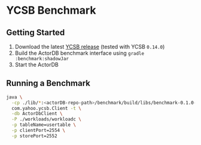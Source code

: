 # YCSB Benchmark

## Getting Started

1. Download the latest [YCSB release](https://github.com/brianfrankcooper/YCSB) (tested with YCSB `0.14.0`)
2. Build the ActorDB benchmark interface using `gradle :benchmark:shadowJar`
3. Start the ActorDB

## Running a Benchmark

```bash
java \
  -cp ./lib/*:<actorDB-repo-path>/benchmark/build/libs/benchmark-0.1.0-SNAPSHOT-all.jar \
  com.yahoo.ycsb.Client -t \
  -db ActorDbClient \
  -P ./workloads/workloadc \
  -p tableName=usertable \
  -p clientPort=2554 \
  -p storePort=2552
```
